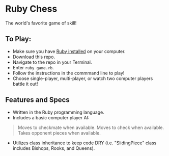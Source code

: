 # Ruby Chess
The world's favorite game of skill!

## To Play:
* Make sure you have [Ruby installed](https://github.com/postmodern/ruby-install) on your computer.
* Download this repo.
* Navigate to the repo in your Terminal.
* Enter ```ruby game.rb```.
* Follow the instructions in the commmand line to play!
* Choose single-player, multi-player, or watch two computer players battle it out!

## Features and Specs
* Written in the Ruby programming language.
* Includes a basic computer player AI:
> Moves to checkmate when available.
> Moves to check when available.
> Takes opponent pieces when available.
* Utilizes class inheritance to keep code DRY (i.e. "SlidingPiece" class includes Bishops, Rooks, and Queens).
